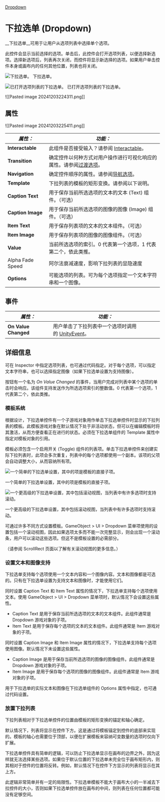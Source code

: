 [Dropdown](file://assets/Scripts/UGUI/Lesson16_Dropdown/Lesson16_Dropdown.cs)
# 下拉选单 (Dropdown)
__下拉选单__可用于让用户从选项列表中选择单个选项。

此控件会显示当前选择的选项。单击后，此控件会打开选项列表，以便选择新选项。选择新选项后，列表再次关闭，而控件将显示新选择的选项。如果用户单击控件本身或画布内的任何其他位置，列表也将关闭。

![下拉选单。](https://docs.unity3d.com/cn/2023.2/uploads/Main/UI_DropdownExample.png)
下拉选单。

![已打开选项列表的下拉选单。](https://docs.unity3d.com/cn/2023.2/uploads/Main/UI_DropdownExampleOpen.png)
已打开选项列表的下拉选单。

![[Pasted image 20241203224311.png]]

## 属性
![[Pasted image 20241203225411.png]]

| **_属性：_**         | **_功能：_**                                                                                                       |
| ----------------- | --------------------------------------------------------------------------------------------------------------- |
| **Interactable**  | 此组件是否接受输入？请参阅 [Interactable](https://docs.unity3d.com/cn/2023.2/Manual/script-Selectable.html)。                 |
| **Transition**    | 确定控件以何种方式对用户操作进行可视化响应的属性。请参阅[过渡选项](https://docs.unity3d.com/cn/2023.2/Manual/script-SelectableTransition.html)。 |
| **Navigation**    | 确定控件顺序的属性。请参阅[导航选项](https://docs.unity3d.com/cn/2023.2/Manual/script-SelectableNavigation.html)。                |
| **Template**      | 下拉列表的模板的矩形变换。请参阅以下说明。                                                                                           |
| **Caption Text**  | 用于保存当前所选选项的文本的文本 (Text) 组件。（可选）                                                                                 |
| **Caption Image** | 用于保存当前所选选项的图像的图像 (Image) 组件。（可选）                                                                                |
| **Item Text**     | 用于保存列表项的文本的文本组件。（可选）                                                                                            |
| **Item Image**    | 用于保存列表项的图像的图像组件。（可选）                                                                                            |
| **Value**         | 当前所选选项的索引。0 代表第一个选项，1 代表第二个，依此类推。                                                                               |
| Alpha Fade Speed  | 阿尔法衰减速度，影响下拉列表的显隐速度                                                                                             |
| **Options**       | 可能选项的列表。可为每个选项指定一个文本字符串和一个图像。                                                                                   |

## 事件

|**_属性：_**|**_功能：_**|
|---|---|
|**On Value Changed**|用户单击了下拉列表中一个选项时调用的 [UnityEvent](https://docs.unity3d.com/cn/2023.2/Manual/UnityEvents.html)。|

## 详细信息

可在 Inspector 中指定选项列表，也可通过代码指定。对于每个选项，可以指定文本字符串，也可以选择指定图像（如果下拉选单设置为支持图像）。

按钮有一个名为 _On Value Changed_ 的事件，当用户完成对列表中某个选项的单击时会响应。该组件支持发送作为所选选项索引的整数值。0 代表第一个选项，1 代表第二个，依此类推。

### 模板系统

根据设计，下拉选单控件有一个子游戏对象用作单击下拉选单控件时显示的下拉列表的模板。此模板游戏对象在默认情况下处于非活动状态，但可以在编辑模板时将其激活，从而方便查看正在进行的状态。必须在下拉选单组件的 Template 属性中指定对模板对象的引用。

模板必须包含一个启用开关 (Toggle) 组件的列表项。单击下拉选单控件来创建实际下拉列表时，此项会多次重复，列表中的每个选项都使用一个副本。该项的父项会自动调整大小，从而容纳所有项。

![一个简单的下拉选单设置，其中的项是模板的直接子项。](https://docs.unity3d.com/cn/2023.2/uploads/Main/UI_DropdownHierarchySimple.png)

一个简单的下拉选单设置，其中的项是模板的直接子项。

![一个更高级的下拉选单设置，其中包括滚动视图，当列表中有许多选项时支持滚动。](https://docs.unity3d.com/cn/2023.2/uploads/Main/UI_DropdownHierarchyScrolling.png)

一个更高级的下拉选单设置，其中包括滚动视图，当列表中有许多选项时支持滚动。

可通过许多不同方式设置模板。GameObject > UI > Dropdown 菜单项使用的设置包括一个滚动视图，因此如果选项太多而不能一次完整显示，则会出现一个滚动条，用户可以滚动这些选项。但这不是模板设置的必需部分。

（请参阅 ScrollRect 页面以了解有关滚动视图的更多信息。）

### 设置文本和图像支持

下拉选单支持每个选项使用一个文本内容和一个图像内容。文本和图像都是可选的。只有在下拉选单设置为支持文本和图像时，才能使用它们。

同时设置 Caption Text 和 Item Text 属性的情况下，下拉选单支持每个选项使用文本。使用 GameObject > UI > Dropdown 菜单项时，默认情况下会设置这些属性。

- Caption Text 是用于保存当前所选选项的文本的文本组件。此组件通常是 Dropdown 游戏对象的子项。
- Item Text 是用于保存每个选项的文本的文本组件。此组件通常是 Item 游戏对象的子项。

同时设置 Caption Image 和 Item Image 属性的情况下，下拉选单支持每个选项使用图像。默认情况下未设置这些属性。

- Caption Image 是用于保存当前所选选项的图像的图像组件。此组件通常是 Dropdown 游戏对象的子项。
- Item Image 是用于保存每个选项的图像的图像组件。此组件通常是 Item 游戏对象的子项。

用于下拉选单的实际文本和图像在下拉选单组件的 Options 属性中指定，也可通过代码设置。

### 放置下拉列表

下拉列表相对于下拉选单控件的位置由模板的矩形变换的锚定和轴心确定。

默认情况下，列表将显示在控件下方。这是通过将模板锚定到控件的底部来实现的。模板的轴心也需要位于顶部，以便在扩展模板来容纳可变数量的选项时仅向下扩展。

下拉选单控件具有简单的逻辑，可以防止下拉选单显示在画布的边界之外，因为这样就无法选择某些选项。如果位于默认位置的下拉选单未完全位于画布矩形内，则其相对于控件的位置将反转。例如，默认情况下在控件下方显示的列表将显示在其上方。

此逻辑非常简单并有一定的局限性。下拉选单模板不能大于画布大小的一半减去下拉控件的大小，否则如果下拉选单控件放在画布的中间，则列表在任何位置都可能没有足够空间。